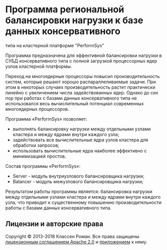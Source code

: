 ﻿# Программа региональной балансировки нагрузки к базе данных консервативного 
типа на кластерной платформе "PerformSys"

Программа предназначена для эффективной балансировки нагрузки в СУБД 
консервативного типа c полной загрузкой процессорных ядер узлов кластерной 
платформы.

Переход на многоядерные процессоры повысил производительность систем, которые 
решают хорошо распараллеливаемые задачи. При этом в некоторых случаях 
производительность растет практически линейно с увеличением числа 
задействованных ядер. Однако до сих пор при работах с базами данных 
консервативного типа не использовался весь вычислительный потенциал 
современных многоядерных процессоров. 

Программа «PerformSys» позволяет:

* выполнять балансировку нагрузки между отдельными узлами кластера и между ядрами внутри каждого узла;
* задействовать все вычислительные ядра узлов кластера для обработки запросов;
* использовать вычислительные ядра наиболее эффективно с минимизацией простов.

Состав программы «PerformSys»:

* Server - модуль внутриузлового балансировщика нагрузки;
* Balancer - модуль межузлового балансировщика нагрузки;

Результатом работы программы является: балансировка нагрузки между отдельными 
узлами кластера и между ядрами внутри каждого узла, что приводит к существенному 
повышению производительности работы с базами данных консервативного типа.

## Лицензии и авторские права

Copyright © 2013-2018 Классен Роман. Все права защищены 
[лицензионным соглашением Apache 2.0](LICENSE.txt) и [приложением](NOTICE.txt) к нему.